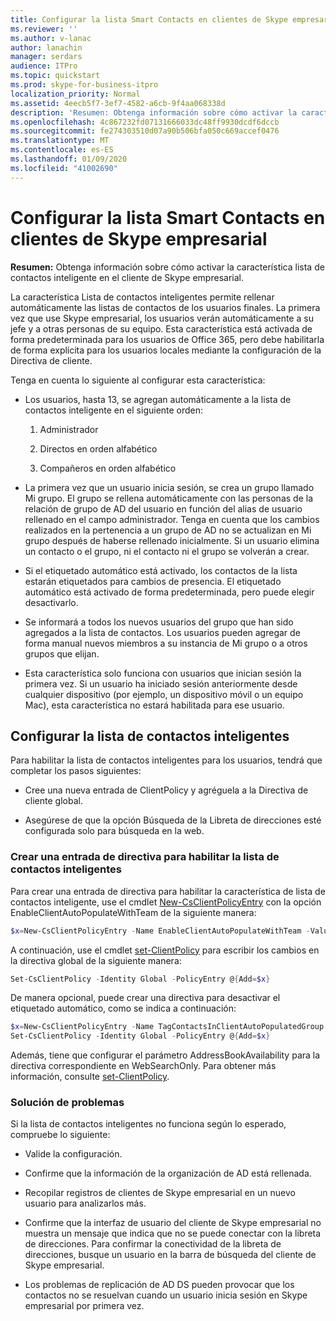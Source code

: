```yaml
---
title: Configurar la lista Smart Contacts en clientes de Skype empresarial
ms.reviewer: ''
ms.author: v-lanac
author: lanachin
manager: serdars
audience: ITPro
ms.topic: quickstart
ms.prod: skype-for-business-itpro
localization_priority: Normal
ms.assetid: 4eecb5f7-3ef7-4582-a6cb-9f4aa068338d
description: 'Resumen: Obtenga información sobre cómo activar la característica lista de contactos inteligente en el cliente de Skype empresarial.'
ms.openlocfilehash: 4c867232fd07131666033dc48ff9930dcdf6dccb
ms.sourcegitcommit: fe274303510d07a90b506bfa050c669accef0476
ms.translationtype: MT
ms.contentlocale: es-ES
ms.lasthandoff: 01/09/2020
ms.locfileid: "41002690"
---
```

# <a name="configure-smart-contacts-list-in-skype-for-business-clients"></a>Configurar la lista Smart Contacts en clientes de Skype empresarial

**Resumen:** Obtenga información sobre cómo activar la característica lista de contactos inteligente en el cliente de Skype empresarial.

La característica Lista de contactos inteligentes permite rellenar automáticamente las listas de contactos de los usuarios finales. La primera vez que use Skype empresarial, los usuarios verán automáticamente a su jefe y a otras personas de su equipo. Esta característica está activada de forma predeterminada para los usuarios de Office 365, pero debe habilitarla de forma explícita para los usuarios locales mediante la configuración de la Directiva de cliente.

Tenga en cuenta lo siguiente al configurar esta característica:

- Los usuarios, hasta 13, se agregan automáticamente a la lista de contactos inteligente en el siguiente orden:

  1. Administrador

  2. Directos en orden alfabético

  3. Compañeros en orden alfabético

- La primera vez que un usuario inicia sesión, se crea un grupo llamado Mi grupo. El grupo se rellena automáticamente con las personas de la relación de grupo de AD del usuario en función del alias de usuario rellenado en el campo administrador. Tenga en cuenta que los cambios realizados en la pertenencia a un grupo de AD no se actualizan en Mi grupo después de haberse rellenado inicialmente. Si un usuario elimina un contacto o el grupo, ni el contacto ni el grupo se volverán a crear. 

- Si el etiquetado automático está activado, los contactos de la lista estarán etiquetados para cambios de presencia. El etiquetado automático está activado de forma predeterminada, pero puede elegir desactivarlo. 

- Se informará a todos los nuevos usuarios del grupo que han sido agregados a la lista de contactos. Los usuarios pueden agregar de forma manual nuevos miembros a su instancia de Mi grupo o a otros grupos que elijan.

- Esta característica solo funciona con usuarios que inician sesión la primera vez. Si un usuario ha iniciado sesión anteriormente desde cualquier dispositivo (por ejemplo, un dispositivo móvil o un equipo Mac), esta característica no estará habilitada para ese usuario.

## <a name="configure-smart-contacts-list"></a>Configurar la lista de contactos inteligentes

Para habilitar la lista de contactos inteligentes para los usuarios, tendrá que completar los pasos siguientes: 

- Cree una nueva entrada de ClientPolicy y agréguela a la Directiva de cliente global. 

- Asegúrese de que la opción Búsqueda de la Libreta de direcciones esté configurada solo para búsqueda en la web.

### <a name="create-a-policy-entry-to-enable-smart-contacts-list"></a>Crear una entrada de directiva para habilitar la lista de contactos inteligentes

Para crear una entrada de directiva para habilitar la característica de lista de contactos inteligente, use el cmdlet [New-CsClientPolicyEntry](https://docs.microsoft.com/powershell/module/skype/new-csclientpolicyentry?view=skype-ps) con la opción EnableClientAutoPopulateWithTeam de la siguiente manera:

```powershell
$x=New-CsClientPolicyEntry -Name EnableClientAutoPopulateWithTeam -Value $True
```

A continuación, use el cmdlet [set-ClientPolicy](https://docs.microsoft.com/powershell/module/skype/set-csclientpolicy?view=skype-ps) para escribir los cambios en la directiva global de la siguiente manera:

```powershell
Set-CsClientPolicy -Identity Global -PolicyEntry @{Add=$x}
```

De manera opcional, puede crear una directiva para desactivar el etiquetado automático, como se indica a continuación:

```powershell
$x=New-CsClientPolicyEntry -Name TagContactsInClientAutoPopulatedGroup -Value $False
Set-CsClientPolicy -Identity Global -PolicyEntry @{Add=$x}
```

Además, tiene que configurar el parámetro AddressBookAvailability para la directiva correspondiente en WebSearchOnly. Para obtener más información, consulte [set-ClientPolicy](https://docs.microsoft.com/powershell/module/skype/set-csclientpolicy?view=skype-ps). 

### <a name="troubleshoot"></a>Solución de problemas

Si la lista de contactos inteligentes no funciona según lo esperado, compruebe lo siguiente:

- Valide la configuración. 

- Confirme que la información de la organización de AD está rellenada.

- Recopilar registros de clientes de Skype empresarial en un nuevo usuario para analizarlos más.

- Confirme que la interfaz de usuario del cliente de Skype empresarial no muestra un mensaje que indica que no se puede conectar con la libreta de direcciones. Para confirmar la conectividad de la libreta de direcciones, busque un usuario en la barra de búsqueda del cliente de Skype empresarial.

- Los problemas de replicación de AD DS pueden provocar que los contactos no se resuelvan cuando un usuario inicia sesión en Skype empresarial por primera vez.


